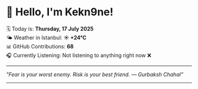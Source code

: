 # 👋 Hello, I'm Kekn9ne!

🗓️ Today is: **Thursday, 17 July 2025**  
🌤️ Weather in Istanbul: **☀️   +24°C**  
📊 GitHub Contributions: **68**  
🎧 Currently Listening: Not listening to anything right now ❌

---

_"Fear is your worst enemy. Risk is your best friend. — *Gurbaksh Chahal*"_

---
